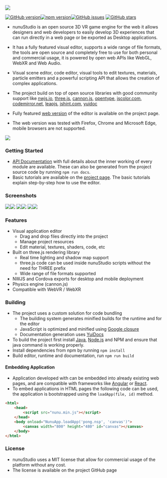 <img src="https://raw.githubusercontent.com/tentone/nunuStudio/master/docs/img/github/logo.png">

[![GitHub version](https://badge.fury.io/gh/tentone%2FnunuStudio.svg)](https://badge.fury.io/gh/tentone%2FnunuStudio)[![npm version](https://badge.fury.io/js/nunu-studio.svg)](https://badge.fury.io/js/nunu-studio)[![GitHub issues](https://img.shields.io/github/issues/tentone/nunuStudio.svg)](https://github.com/tentone/nunuStudio/issues) [![GitHub stars](https://img.shields.io/github/stars/tentone/nunuStudio.svg)](https://github.com/tentone/nunuStudio/stargazers)

 - nunuStudio is an open source 3D VR game engine for the web it allows designers and web developers to easily develop 3D experiences that can run directly in a web page or be exported as Desktop applications.
 - It has a fully featured visual editor, supports a wide range of file formats, the tools are open source and completely free to use for both personal and commercial usage, it is powered by open web APIs like WebGL, WebXR and Web Audio.
 - Visual scene editor, code editor, visual tools to edit textures, materials, particle emitters and a powerful scripting API that allows the creation of complex applications.
 - The project  build on top of open source libraries with good community support like [nwjs.io](https://nwjs.io), [three.js](https://github.com/mrdoob/three.js), [cannon.js](https://schteppe.github.io/cannon.js), [opentype](https://opentype.js.org), [jscolor.com](http://jscolor.com), [codemirror.net](https://codemirror.net), [leapjs](https://github.com/leapmotion/leapjs), [jshint.com](https://jshint.com), [yuidoc](https://yui.github.io/yuidoc)

 - Fully featured [web version](https://nunustudio.org/editor) of the editor is available on the project page.
 - The web version was tested with Firefox, Chrome and Microsoft Edge, mobile browsers are not supported.

<img src="https://raw.githubusercontent.com/tentone/nunuStudio/master/docs/img/github/web.png">

### Getting Started
 - [API Documentation](https://nunustudio.org/docs) with full details about the inner working of every module are available. These can also be generated from the project source code by running `npm run docs`.
 - Basic tutorials are available on the [project page](). The basic tutorials explain step-by-step how to use the editor.



### Screenshots
<img src="https://raw.githubusercontent.com/tentone/nunuStudio/master/docs/img/github/2.png"><img src="https://raw.githubusercontent.com/tentone/nunuStudio/master/docs/img/github/3.png">
<img src="https://raw.githubusercontent.com/tentone/nunuStudio/master/docs/img/github/4.png"><img src="https://raw.githubusercontent.com/tentone/nunuStudio/master/docs/img/github/1.png">
<img src="https://raw.githubusercontent.com/tentone/nunuStudio/master/docs/img/github/5.png"><img src="https://raw.githubusercontent.com/tentone/nunuStudio/master/docs/img/github/6.png">



### Features

- Visual application editor
  - Drag and drop files directly into the project
  - Manage project resources
  - Edit material, textures, shaders, code, etc
- Built on three.js rendering library
  - Real time lighting and shadow map support
  - three.js code can be used inside nunuStudio scripts without the need for THREE prefix
  - Wide range of file formats supported
- NWJS and Cordova exports for desktop and mobile deployment
- Physics engine (cannon.js)
- Compatible with WebVR / WebXR



### Building
- The project uses a custom solution for code bundling
  - The building system generates minified builds for the runtime and for the editor
  - JavaScript is optimized and minified using [Google closure](https://developers.google.com/closure/library)
  - Documentation generation uses [YuiDocs](https://yui.github.io/yuidoc/)
- To build the project first install [Java](https://www.oracle.com/java/technologies/javase-jdk8-downloads.html), [Node.js](https://nodejs.org/en/) and NPM and ensure that java command is working properly.
- Install dependencies from npm by running `npm install`
- Build  editor, runtime and documentation, run `npm run build`



#### Embedding Application
- Application developed with can be embedded into already existing web pages, and are compatible with frameworks like [Angular](https://angular.io/) or [React](https://reactjs.org/).
- To embed applications in HTML pages the following code can be used, the application is bootstrapped using the `loadApp(file, id)` method.

```html
<html>
	<head>
		<script src="nunu.min.js"></script>
	</head>
	<body onload="NunuApp.loadApp('pong.nsp', 'canvas')">
		<canvas width="800" height="480" id="canvas"></canvas>
	</body>
</html>
```



### License

- nunuStudio uses a MIT license that allow for commercial usage of the platform without any cost.
- The license is available on the project GitHub page

